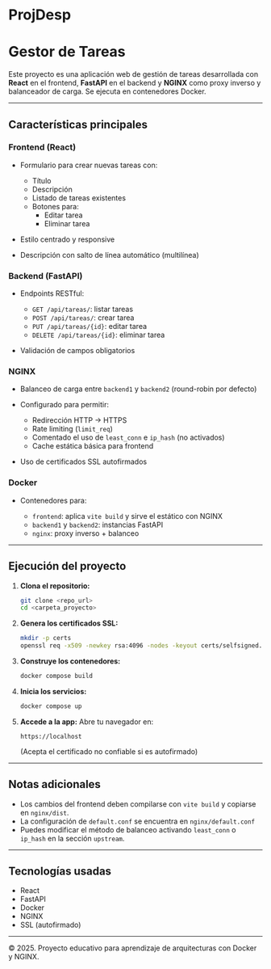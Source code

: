 # ProjDesp
# Gestor de Tareas

Este proyecto es una aplicación web de gestión de tareas desarrollada con **React** en el frontend, **FastAPI** en el backend y **NGINX** como proxy inverso y balanceador de carga. Se ejecuta en contenedores Docker.

---

## Características principales

### Frontend (React)

* Formulario para crear nuevas tareas con:

  * Título
  * Descripción
  * Listado de tareas existentes
  * Botones para:
    * Editar tarea
    * Eliminar tarea

* Estilo centrado y responsive
* Descripción con salto de línea automático (multilínea)

### Backend (FastAPI)

* Endpoints RESTful:

  * `GET /api/tareas/`: listar tareas
  * `POST /api/tareas/`: crear tarea
  * `PUT /api/tareas/{id}`: editar tarea
  * `DELETE /api/tareas/{id}`: eliminar tarea
  
* Validación de campos obligatorios

### NGINX

* Balanceo de carga entre `backend1` y `backend2` (round-robin por defecto)
* Configurado para permitir:

  * Redirección HTTP → HTTPS
  * Rate limiting (`limit_req`)
  * Comentado el uso de `least_conn` e `ip_hash` (no activados)
  * Cache estática básica para frontend
* Uso de certificados SSL autofirmados

### Docker

* Contenedores para:

  * `frontend`: aplica `vite build` y sirve el estático con NGINX
  * `backend1` y `backend2`: instancias FastAPI
  * `nginx`: proxy inverso + balanceo

---

## Ejecución del proyecto

1. **Clona el repositorio:**

   ```bash
   git clone <repo_url>
   cd <carpeta_proyecto>
   ```

2. **Genera los certificados SSL:**

   ```bash
   mkdir -p certs
   openssl req -x509 -newkey rsa:4096 -nodes -keyout certs/selfsigned.key -out certs/selfsigned.crt -days 365
   ```

3. **Construye los contenedores:**

   ```bash
   docker compose build
   ```

4. **Inicia los servicios:**

   ```bash
   docker compose up
   ```

5. **Accede a la app:**
   Abre tu navegador en:

   ```
   https://localhost
   ```

   (Acepta el certificado no confiable si es autofirmado)

---

## Notas adicionales

* Los cambios del frontend deben compilarse con `vite build` y copiarse en `nginx/dist`.
* La configuración de `default.conf` se encuentra en `nginx/default.conf`
* Puedes modificar el método de balanceo activando `least_conn` o `ip_hash` en la sección `upstream`.

---

## Tecnologías usadas

* React
* FastAPI
* Docker
* NGINX
* SSL (autofirmado)

---

© 2025. Proyecto educativo para aprendizaje de arquitecturas con Docker y NGINX.
